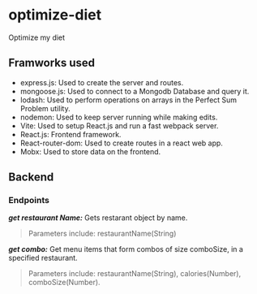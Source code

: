 # optimize-diet
Optimize my diet


## Framworks used
- express.js: Used to create the server and routes.
- mongoose.js: Used to connect to a Mongodb Database and query it.
- lodash: Used to perform operations on arrays in the Perfect Sum Problem utility.
- nodemon: Used to keep server running while making edits.
- Vite: Used to setup React.js and run a fast webpack server.
- React.js: Frontend framework.
- React-router-dom: Used to create routes in a react web app.
- Mobx: Used to store data on the frontend.

## Backend

### Endpoints

***get restaurant Name:*** Gets restarant object by name.
> Parameters include: restaurantName(String)

***get combo:*** Get menu items that form combos of size comboSize, in a specified restaurant. 
> Parameters include: restaurantName(String), calories(Number), comboSize(Number).
